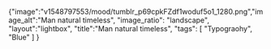 {"image":"v1548797553/mood/tumblr_p69cpkFZdf1woduf5o1_1280.png","image_alt":"Man natural timeless", 
"image_ratio": "landscape",
"layout":"lightbox",
"title":"Man natural timeless",
 "tags": [
  "Typograohy",
  "Blue"
 ]
}